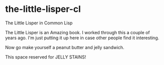 the-little-lisper-cl
====================

The Little Lisper in Common Lisp

The Little Lisper is an Amazing book. I worked through this a couple of years ago. I'm 
just putting it up here in case other people find it interesting. 

Now go make yourself a peanut butter and jelly sandwich. 






This space reserved for JELLY STAINS!
